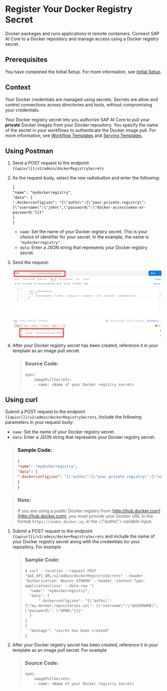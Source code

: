 <!-- loioa7cf5e1496eb4ea8beca79671f49ff66 -->

# Register Your Docker Registry Secret

Docker packages and runs applications in remote containers. Connect SAP AI Core to a Docker repository and manage access using a Docker registry secret.



<a name="loioa7cf5e1496eb4ea8beca79671f49ff66__section_t3r_qmc_gyb"/>

## Prerequisites

You have completed the Initial Setup. For more information, see [Initial Setup](initial-setup-38c4599.md).



<a name="loioa7cf5e1496eb4ea8beca79671f49ff66__section_jnm_xnf_mvb"/>

## Context

Your Docker credentials are managed using secrets. Secrets are allow and control connections across directories and tools, without compromising your credentials.

Your Docker registry secret lets you authorize SAP AI Core to pull your **private** Docker images from your Docker repository. You specify the name of the secret in your workflows to authenticate the Docker image pull. For more information, see [Workflow Templates](workflow-templates-83523ab.md) and [Serving Templates](serving-templates-20a8667.md).



<a name="loioa7cf5e1496eb4ea8beca79671f49ff66__section_lfb_34f_mvb"/>

## Using Postman

1.  Send a POST request to the endpoint `{{apiurl}}/v2/admin/dockerRegistrySecrets`
2.  As the request body, select the *raw* radiobutton and enter the following:

    ```
    {
    "name": "mydockerregistry",
    "data": {
    ".dockerconfigjson": "{\"auths\":{\"your.private.registry\":{\"username\":\"john\",\"password\":\"docker-accesstoken-or-password\"}}}"
    }
    }
    ```

    -   `name`: Set the name of your Docker registry secret. This is your choice of identifier for your secret. In the example, the name is `"mydockerregistry"`.
    -   `data`: Enter a JSON string that represents your Docker registry secret.

3.  Send the request:

    ![](images/Register_Docker_Registry_Secret_with_Postman_7eccfad.png)

4.  After your Docker registry secret has been created, reference it in your template as an image pull secret.

    > ### Source Code:  
    > ```
    > spec:
    >     imagePullSecrets:
    >     - name: <Name of your Docker registry secret>
    > ```




<a name="loioa7cf5e1496eb4ea8beca79671f49ff66__section_nqm_hqf_mvb"/>

## Using curl

Submit a POST request to the endpoint `{{apiurl}}/v2/admin/dockerRegistrySecrets`, Include the following parameters in your request body:

-   `name`: Set the name of your Docker registry secret.
-   `data`: Enter a JSON string that represents your Docker registry secret.

> ### Sample Code:  
> ```json
> {
> "name": "mydockerregistry",
> "data": {
> ".dockerconfigjson": "{\"auths\":{\"your.private.registry\":{\"username\":\"john\",\"password\":\"docker-accesstoken-or-password\"}}}"
> }
> }
> ```

> ### Note:  
> If you are using a public Docker registry from [http://hub.docker.com](http://hub.docker.com), you must provide your Docker URL in the format `https://index.docker.io`, in the *<\\"auths\\"\>* variable input.

1.  Submit a POST request to the endpoint `{{apiurl}}/v2/admin/dockerRegistrySecrets` and include the name of your Docker registry secret along with the credentials for your repository. For example

    > ### Sample Code:  
    > ```
    > $ curl --location --request POST "$AI_API_URL/v2/admin/dockerRegistrySecrets" --header "Authorization: Bearer $TOKEN" --header 'Content-Type: application/json' --data-raw '{
    > 	"name": "mydockerregistry",
    > 	"data": {
    > 		".dockerconfigjson": "{\"auths\": {\"my.docker.repositories.io\": {\"username\":\"$USERNAME\", \"password\": \"$PWD\"}}}"
    > 	}
    > }
    > {
    > 	"message": "secret has been created"
    > }
    > ```

2.  After your Docker registry secret has been created, reference it in your template as an image pull secret. For example

    > ### Source Code:  
    > ```
    > spec:
    >     imagePullSecrets:
    >     - name: <Name of your Docker registry secret>
    > ```


